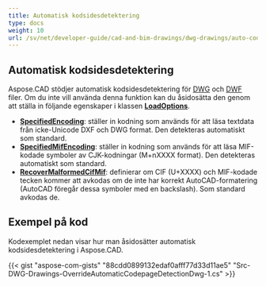 ```yaml
---
title: Automatisk kodsidesdetektering
type: docs
weight: 10
url: /sv/net/developer-guide/cad-and-bim-drawings/dwg-drawings/auto-codepage-detection/
---
```


## **Automatisk kodsidesdetektering**

Aspose.CAD stödjer automatisk kodsidesdetektering för [DWG](https://docs.fileformat.com/cad/dwg/) och [DWF](https://docs.fileformat.com/cad/dwf/) filer. Om du inte vill använda denna funktion kan du åsidosätta den genom att ställa in följande egenskaper i klassen [**LoadOptions**](https://reference.aspose.com/cad/net/aspose.cad/loadoptions).

- [**SpecifiedEncoding**](https://reference.aspose.com/cad/net/aspose.cad/loadoptions/properties/specifiedencoding): ställer in kodning som används för att läsa textdata från icke-Unicode DXF och DWG format. Den detekteras automatiskt som standard.
- [**SpecifiedMifEncoding**](https://reference.aspose.com/cad/net/aspose.cad/loadoptions/properties/specifiedmifencoding): ställer in kodning som används för att läsa MIF-kodade symboler av CJK-kodningar (M+nXXXX format). Den detekteras automatiskt som standard.
- [**RecoverMalformedCifMif**](https://reference.aspose.com/cad/net/aspose.cad/loadoptions/properties/recovermalformedcifmif): definierar om CIF (U+XXXX) och MIF-kodade tecken kommer att avkodas om de inte har korrekt AutoCAD-formatering (AutoCAD föregår dessa symboler med en backslash). Som standard avkodas de.

## Exempel på kod

Kodexemplet nedan visar hur man åsidosätter automatisk kodsidesdetektering i Aspose.CAD.

{{< gist "aspose-com-gists" "88cdd0899132edaf0afff77d33d11ae5" "Src-DWG-Drawings-OverrideAutomaticCodepageDetectionDwg-1.cs" >}}
